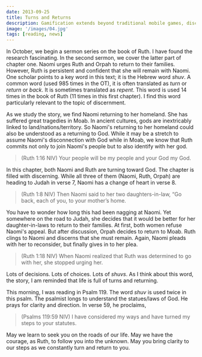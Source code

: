 ```yaml
---
date: 2013-09-25
title: Turns and Returns
description: Gamification extends beyond traditional mobile games, discovering innovative strategies to incorporate game-like elements into non-gaming apps for enhanced
image: '/images/04.jpg'
tags: [reading, news]
---
```


In October, we begin a sermon series on the book of Ruth. I have found the research fascinating. In the second sermon, we cover the latter part of chapter one. Naomi urges Ruth and Orpah to return to their families. However, Ruth is persistent and  confident that she will remain with Naomi. One scholar points to a key word in this text; it is the Hebrew word *shuv*. A common word (used 985 times in the OT), it is often translated as *turn* or *return* or *back*. It is sometimes translated as *repent*. This word is used 14 times in the book of Ruth (11 times in this first chapter). I find this word particularly relevant to the topic of discernment. 

As we study the story, we find Naomi returning to her homeland. She has suffered great tragedies in Moab. In ancient cultures, gods are inextricably linked to land/nations/territory. So Naomi's returning to her homeland could also be understood as a returning to God. While it may be a stretch to assume Naomi's disconnection with God while in Moab, we know that Ruth commits not only to join Naomi's people but to also identify with her god. 

>(Ruth 1:16 NIV) Your people will be my people and your God my God.

In this chapter, both Naomi and Ruth are turning toward God. The chapter is filled with discerning. While all three of them (Naomi, Ruth, Orpah) are heading to Judah in verse 7, Naomi has a change of heart in verse 8. 

>(Ruth 1:8 NIV) Then Naomi said to her two daughters-in-law, “Go back, each of you, to your mother’s home.

You have to wonder how long this had been nagging at Naomi. Yet somewhere on the road to Judah, she decides that it would be better for her daughter-in-laws to return to their families. At first, both women refuse Naomi's appeal. But after discussion, Orpah decides to return to Moab. Ruth clings to Naomi and discerns that she must remain. Again, Naomi pleads with her to reconsider, but finally gives in to her plea.

>(Ruth 1:18 NIV) When Naomi realized that Ruth was determined to go with her, she stopped urging her.

Lots of decisions. Lots of choices. Lots of *shuvs*. As I think about this word, the story, I am reminded that life is full of turns and returning. 

This morning, I was reading in Psalm 119. The word *shuv* is used twice in this psalm. The psalmist longs to understand the statues/laws of God. He prays for clarity and  direction. In verse 59, he proclaims,

>(Psalms 119:59 NIV) I have considered my ways and have turned my steps to your statutes. 

May we learn to seek you on the roads of our life. May we have the courage, as Ruth, to follow you into the unknown. May you bring clarity to our steps as we constantly turn and return to you. 

